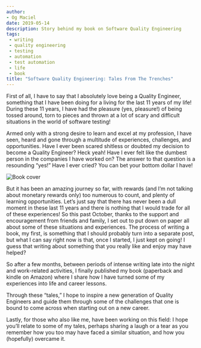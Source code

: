 ```yaml
---
author:
- Og Maciel
date: 2019-05-14
description: Story behind my book on Software Quality Engineering
tags:
 - writing
 - quality engineering
 - testing
 - automation
 - test automation
 - life
 - book
title: "Software Quality Engineering: Tales From The Trenches"
---
```

First of all, I have to say that I absolutely love being a Quality Engineer, something that I have been doing for a living for the last 11 years of my life! During these 11 years, I have had the pleasure (yes, pleasure!) of being tossed around, torn to pieces and thrown at a lot of scary and difficult situations in the world of software testing!

Armed only with a strong desire to learn and excel at my profession, I have seen, heard and gone through a multitude of experiences, challenges, and opportunities. Have I ever been scared shitless or doubted my decision to become a Quality Engineer? Heck yeah! Have I ever felt like the dumbest person in the companies I have worked on? The answer to that question is a resounding “yes!” Have I ever cried? You can bet your bottom dollar I have!

![Book cover](https://omaciel.github.io/images/bookcover1.png)

But it has been an amazing journey so far, with rewards (and I’m not talking about monetary rewards only) too numerous to count, and plenty of learning opportunities. Let’s just say that there has never been a dull moment in these last 11 years and there is nothing that I would trade for all of these experiences!
So this past October, thanks to the support and encouragement from friends and family, I set out to put down on paper all about some of these situations and experiences. The process of writing a book, my first, is something that I should probably turn into a separate post, but what I can say right now is that, once I started, I just kept on going! I guess that writing about something that you really like and enjoy may have helped?

So after a few months, between periods of intense writing late into the night and work-related activities, I finally published my book (paperback and kindle on Amazon) where I share how I have turned some of my experiences into life and career lessons.

Through these “tales,” I hope to inspire a new generation of Quality Engineers and guide them through some of the challenges that one is bound to come across when starting out on a new career.

Lastly, for those who also like me, have been working on this field: I hope you’ll relate to some of my tales, perhaps sharing a laugh or a tear as you remember how you too may have faced a similar situation, and how you (hopefully) overcame it.